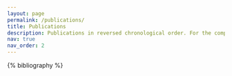 ```yaml
---
layout: page
permalink: /publications/
title: Publications
description: Publications in reversed chronological order. For the complete list, please visit my <a href='https://scholar.google.com/citations?user=U69NqfQAAAAJ&hl=en'>Google Scholar</a> page. <em>* indicates equal contribution.</em>
nav: true
nav_order: 2
---
```


<!-- _pages/publications.md -->
<div class="publications">

{% bibliography %}

</div>
